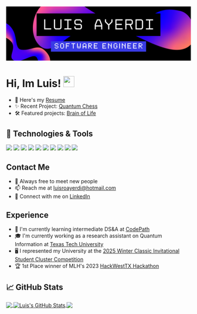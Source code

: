 <!-- More info, tips and tricks for making GitHub Profile README can be found in my article at https://towardsdatascience.com/build-a-stunning-readme-for-your-github-profile-9b80434fe5d7 -->

![Header](https://github.com/luisroayerdi/luisroayerdi/blob/main/spirit%20night.png "Header")

# Hi, Im Luis! <img src="https://raw.githubusercontent.com/MartinHeinz/MartinHeinz/master/wave.gif" width="30px" height="30px" />
- 📝 Here's my [Resume](https://drive.google.com/drive/home)
- ✨ Recent Project: [Quantum Chess](https://github.com/luisroayerdi/QuantumChess)
- 🛠️ Featured projects: [Brain of Life](https://github.com/luisroayerdi/QuantumChess](https://github.com/danolongo/hackwesTX2024))

## 🔧 Technologies & Tools
![](https://img.shields.io/badge/OS-Linux-informational?style=flat&logo=linux&logoColor=white&color=blue)
![](https://img.shields.io/badge/Code-Python-informational?style=flat&logo=python&logoColor=white&color=blue)
![](https://img.shields.io/badge/Framework-TensorFlow-informational?style=flat&logo=tensorflow&logoColor=white&color=blue)
![](https://img.shields.io/badge/VersionControl-Git-informational?style=flat&logo=git&logoColor=white&color=blue)
![](https://img.shields.io/badge/ParallelComputing-MPI-informational?style=flat&color=blue)
![](https://img.shields.io/badge/ParallelComputing-OpenMP-informational?style=flat&color=blue)
![](https://img.shields.io/badge/Code-C-informational?style=flat&logo=c&logoColor=white&color=blue)
![](https://img.shields.io/badge/Code-C++-informational?style=flat&logo=c%2B%2B&logoColor=white&color=blue)
![](https://img.shields.io/badge/Code-Java-informational?style=flat&logo=java&logoColor=white&color=blue)
![](https://img.shields.io/badge/Code-JavaScript-informational?style=flat&logo=javascript&logoColor=blue)

## Contact Me
- 🤝 Always free to meet new people   
- 📫 Reach me at luisroayerdi@hotmail.com
- 🔗 Connect with me on [LinkedIn](https://www.linkedin.com/in/luisroayerdi/)

## Experience
- 🤖 I'm currently learning intermediate DS&A at [CodePath](https://www.codepath.org/about)
- 🎓 I'm currently working as a research assistant on Quantum Information at [Texas Tech University](https://www.depts.ttu.edu/cs/undergrad/)
- 🖥️ I represented my University at the [2025 Winter Classic Invitational Student Cluster Competition](https://www.theodinproject.com)
- 🏆 1st Place winner of MLH's 2023 [HackWestTX Hackathon](https://ttuhackwestx.devpost.com/)

## &#x1f4c8; GitHub Stats

<a href="https://github.com/luisroayerdi/">
  <img align="center" src="https://github-readme-stats.vercel.app/api/top-langs/?username=luisroayerdi&hide=java,html,tex&title_color=ffffff&text_color=c9cacc&icon_color=2bbc8a&bg_color=1d1f21&langs_count=3" />
</a>
<a href="https://github.com/luisroayerdi/luisroayerdi">
  <img align="center" src="https://github-readme-stats.vercel.app/api?username=luisroayerdi&show_icons=true&line_height=27&count_private=true&title_color=ffffff&text_color=c9cacc&icon_color=2bbc8a&bg_color=1d1f21" alt="Luis's GitHub Stats" />
</a>

<a href="https://github.com/luisroayerdi/QuantumChess">
  <img align="center" src="https://github-readme-stats.vercel.app/api/pin/?username=luisroayerdi&repo=QuantumChess&title_color=ffffff&text_color=c9cacc&icon_color=2bbc8a&bg_color=1d1f21" />
</a>
 

<!-- links to social media icons -->


